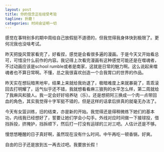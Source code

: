 ```yaml
---
layout: post
title: 你的信念正在经受考验
tagline: 折磨！
categories: 时间会证明一切
---
```


感觉在事特别多的期中周给自己放假挺不道德的，但我觉得我身体快到极限了。更何况我也没啥考试。

昨天把旋风管家看完了，好看捏，感觉是会看很多遍的漫画。于是今天又开始看总可，可惜没什么前作的内容。我记得上次看完漫画有这种感觉可能还是在噬魂者，不过动画应该是school rumble或者是南家，这就是日常的魅力啊。这么说起来噬魂者也不算日常啊。不懂，总之我很喜欢创造一个合我胃口的世界的作品。

昨天实在想玩暗黑地牢，结果上来就给我劝退了，极暗难度上来就暴毙了，乖乖滚回去打明耀了，运气似乎还不错，我就想看看麻三狼狗的水平怎么样，第二周就给了我麻风和狼人。我一定会好好培养哒（乐）。还是想把阿三换成一个肉一点带回血的角色，其实我觉得十字军挺不错的，但是这样的话拿后排真的就毫无办法了。

今天有女篮训练，旧的结束，亦是新的开始。我觉得还是得稍微练下她们的基本功，内线我已经想好了，誓要让她们学会小勾手。外线对应时间做一下接球投，借挡拆投，挤掩护，挡拆顺下，然后打一打没有运球的三对三吧。人估计还是不够。

慢悠悠睡醒的日子真好啊，虽然现在没有什么时间。中午再吃一顿香锅，好爽。

自由的日子还是放到五一再去过吧。我要放长假！